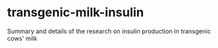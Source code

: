 # transgenic-milk-insulin
Summary and details of the research on insulin production in transgenic cows' milk
